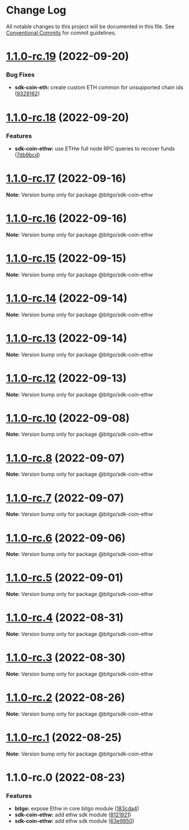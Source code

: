 # Change Log

All notable changes to this project will be documented in this file.
See [Conventional Commits](https://conventionalcommits.org) for commit guidelines.

# [1.1.0-rc.19](https://github.com/BitGo/BitGoJS/compare/@bitgo/sdk-coin-ethw@1.1.0-rc.18...@bitgo/sdk-coin-ethw@1.1.0-rc.19) (2022-09-20)


### Bug Fixes

* **sdk-coin-eth:** create custom ETH common for unsupported chain ids ([9329162](https://github.com/BitGo/BitGoJS/commit/93291625150a0ae1f2f69432a3910845ee933e9d))





# [1.1.0-rc.18](https://github.com/BitGo/BitGoJS/compare/@bitgo/sdk-coin-ethw@1.1.0-rc.17...@bitgo/sdk-coin-ethw@1.1.0-rc.18) (2022-09-20)


### Features

* **sdk-coin-ethw:** use ETHw full node RPC queries to recover funds ([7db9bcd](https://github.com/BitGo/BitGoJS/commit/7db9bcd61549e4e96d8f745211717586eec4535c))





# [1.1.0-rc.17](https://github.com/BitGo/BitGoJS/compare/@bitgo/sdk-coin-ethw@1.1.0-rc.16...@bitgo/sdk-coin-ethw@1.1.0-rc.17) (2022-09-16)

**Note:** Version bump only for package @bitgo/sdk-coin-ethw





# [1.1.0-rc.16](https://github.com/BitGo/BitGoJS/compare/@bitgo/sdk-coin-ethw@1.1.0-rc.15...@bitgo/sdk-coin-ethw@1.1.0-rc.16) (2022-09-16)

**Note:** Version bump only for package @bitgo/sdk-coin-ethw





# [1.1.0-rc.15](https://github.com/BitGo/BitGoJS/compare/@bitgo/sdk-coin-ethw@1.1.0-rc.14...@bitgo/sdk-coin-ethw@1.1.0-rc.15) (2022-09-15)

**Note:** Version bump only for package @bitgo/sdk-coin-ethw





# [1.1.0-rc.14](https://github.com/BitGo/BitGoJS/compare/@bitgo/sdk-coin-ethw@1.1.0-rc.13...@bitgo/sdk-coin-ethw@1.1.0-rc.14) (2022-09-14)

**Note:** Version bump only for package @bitgo/sdk-coin-ethw





# [1.1.0-rc.13](https://github.com/BitGo/BitGoJS/compare/@bitgo/sdk-coin-ethw@1.1.0-rc.12...@bitgo/sdk-coin-ethw@1.1.0-rc.13) (2022-09-14)

**Note:** Version bump only for package @bitgo/sdk-coin-ethw





# [1.1.0-rc.12](https://github.com/BitGo/BitGoJS/compare/@bitgo/sdk-coin-ethw@1.1.0-rc.11...@bitgo/sdk-coin-ethw@1.1.0-rc.12) (2022-09-13)

**Note:** Version bump only for package @bitgo/sdk-coin-ethw





# [1.1.0-rc.10](https://github.com/BitGo/BitGoJS/compare/@bitgo/sdk-coin-ethw@1.1.0-rc.9...@bitgo/sdk-coin-ethw@1.1.0-rc.10) (2022-09-08)

**Note:** Version bump only for package @bitgo/sdk-coin-ethw





# [1.1.0-rc.8](https://github.com/BitGo/BitGoJS/compare/@bitgo/sdk-coin-ethw@1.1.0-rc.7...@bitgo/sdk-coin-ethw@1.1.0-rc.8) (2022-09-07)

**Note:** Version bump only for package @bitgo/sdk-coin-ethw





# [1.1.0-rc.7](https://github.com/BitGo/BitGoJS/compare/@bitgo/sdk-coin-ethw@1.1.0-rc.6...@bitgo/sdk-coin-ethw@1.1.0-rc.7) (2022-09-07)

**Note:** Version bump only for package @bitgo/sdk-coin-ethw





# [1.1.0-rc.6](https://github.com/BitGo/BitGoJS/compare/@bitgo/sdk-coin-ethw@1.1.0-rc.5...@bitgo/sdk-coin-ethw@1.1.0-rc.6) (2022-09-06)

**Note:** Version bump only for package @bitgo/sdk-coin-ethw





# [1.1.0-rc.5](https://github.com/BitGo/BitGoJS/compare/@bitgo/sdk-coin-ethw@1.1.0-rc.4...@bitgo/sdk-coin-ethw@1.1.0-rc.5) (2022-09-01)

**Note:** Version bump only for package @bitgo/sdk-coin-ethw





# [1.1.0-rc.4](https://github.com/BitGo/BitGoJS/compare/@bitgo/sdk-coin-ethw@1.1.0-rc.3...@bitgo/sdk-coin-ethw@1.1.0-rc.4) (2022-08-31)

**Note:** Version bump only for package @bitgo/sdk-coin-ethw





# [1.1.0-rc.3](https://github.com/BitGo/BitGoJS/compare/@bitgo/sdk-coin-ethw@1.1.0-rc.2...@bitgo/sdk-coin-ethw@1.1.0-rc.3) (2022-08-30)

**Note:** Version bump only for package @bitgo/sdk-coin-ethw





# [1.1.0-rc.2](https://github.com/BitGo/BitGoJS/compare/@bitgo/sdk-coin-ethw@1.1.0-rc.1...@bitgo/sdk-coin-ethw@1.1.0-rc.2) (2022-08-26)

**Note:** Version bump only for package @bitgo/sdk-coin-ethw





# [1.1.0-rc.1](https://github.com/BitGo/BitGoJS/compare/@bitgo/sdk-coin-ethw@1.1.0-rc.0...@bitgo/sdk-coin-ethw@1.1.0-rc.1) (2022-08-25)

**Note:** Version bump only for package @bitgo/sdk-coin-ethw





# 1.1.0-rc.0 (2022-08-23)


### Features

* **bitgo:** expose Ethw in core bitgo module ([183cda4](https://github.com/BitGo/BitGoJS/commit/183cda433f8c683722843e2c30bf46101a1cd677))
* **sdk-coin-ethw:** add ethw sdk module ([8121921](https://github.com/BitGo/BitGoJS/commit/812192168b07327458518ce438b6cdfd14db6a89))
* **sdk-coin-ethw:** add ethw sdk module ([63e9850](https://github.com/BitGo/BitGoJS/commit/63e9850c27039d1b614d14426a1d9b090d454b76))
